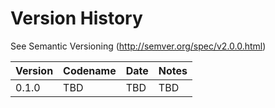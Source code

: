 # Version History

See Semantic Versioning (http://semver.org/spec/v2.0.0.html)

|Version|Codename|Date|Notes|
|---|---|---|---|
|0.1.0|TBD|TBD|TBD|

